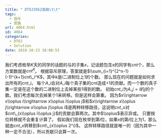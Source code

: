 ```yaml
---
title: " DTOJ3952孤独\t\t"
tags:
  - 容斥
  - 思路
url: 4064.html
id: 4064
categories:
  - DTOJ
  - Solution
date: 2018-10-23 18:08:53
---
```


我们考虑枚举$K$天的同学的话题的与的子集$x$，记话题包含$x$的同学有$cnt$个，那么方案数就是$cnt^K$。 根据容斥原理，答案就是$\\sum_{i=1}^{2^n-1}(-1)^{k+1}cnt\_i^K$，其中$k$是$i$二进制位上$1$的个数。 那么现在的问题就是如何求出所有的$cnt\_i$。 每个$A\_i$会对$A\_i$每个真子集的$cnt$造成$+1$的贡献。而一个数的真子集一定是在这个数的二进制位上去掉某些$1$得到的数。 初始$cnt\_i$为$A\_j=i$的$j$的个数。我们考虑每次去掉某个$1$来转移。但是这样会算重。 因为$x\\rightarrow x\\oplus i\\rightarrow x\\oplus i\\oplus j$和$x\\rightarrow x\\oplus j\\rightarrow x\\oplus j\\oplus i$是两种转移路径，这说明$cnt\_x$对$cnt\_{x\\oplus i\\oplus j}$的贡献会算两次。其中$\\oplus$表示异或。 只要按位转移就不会重复计算了。 假如我们现在枚举到第$i$位，如果$x$的第$i$位上为$1$，那么就由$cnt\_x$转移到$cnt\_{x\\oplus 2^i}$。 这样转移路径就是唯一的（因为其中一种一定不合法），所以贡献只会算一次。